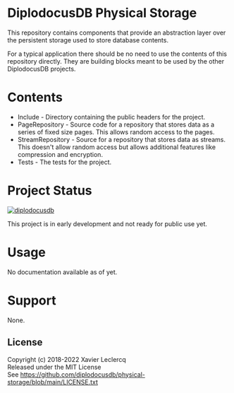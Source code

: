 # DiplodocusDB Physical Storage

This repository contains components that provide an abstraction layer
over the persistent storage used to store database contents.

For a typical application there should be no need to use the contents of
this repository directly. They are building blocks meant to be used by 
the other DiplodocusDB projects.

# Contents

- Include - Directory containing the public headers for the project.
- PageRepository - Source code for a repository that stores data as a series
of fixed size pages. This allows random access to the pages.
- StreamRepository - Source for a repository that stores data as streams. This
doesn't allow random access but allows additional features like compression and
encryption.
- Tests - The tests for the project.

# Project Status

[![diplodocusdb](https://circleci.com/gh/diplodocusdb/physical-storage.svg?style=shield)](https://circleci.com/gh/diplodocusdb/physical-storage)

This project is in early development and not ready for public use yet.

# Usage

No documentation available as of yet.

# Support

None.

## License

Copyright (c) 2018-2022 Xavier Leclercq\
Released under the MIT License\
See https://github.com/diplodocusdb/physical-storage/blob/main/LICENSE.txt
